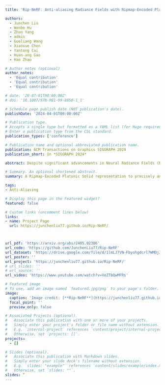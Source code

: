 ```yaml
---
title: 'Rip-NeRF: Anti-aliasing Radiance Fields with Ripmap-Encoded Platonic Solids'

authors:
  - Junchen Liu
  - Wenbo Hu
  - Zhuo Yang
  - admin
  - Guoliang Wang
  - Xiaoxue Chen
  - Yantong Cai
  - Huan-ang Gao
  - Hao Zhao

# Author notes (optional)
author_notes:
  - 'Equal contribution'
  - 'Equal contribution'
  - 'Equal contribution'

# date: '20-07-01T00:00:00Z'
# doi: '10.1007/978-981-99-8850-1_1'

# Schedule page publish date (NOT publication's date).
publishDate: '2024-04-01T00:00:00Z'

# Publication type.
# Accepts a single type but formatted as a YAML list (for Hugo requirements).
# Enter a publication type from the CSL standard.
publication_types: ['conference']

# Publication name and optional abbreviated publication name.
publication: ACM Transactions on Graphics SIGGRAPH 2024
publication_short: In *SIGGRAPH 2024* 

abstract: Despite significant advancements in Neural Radiance Fields (NeRFs), the renderings may still suffer from aliasing and blurring artifacts, since it remains a fundamental challenge to effectively and efficiently characterize anisotropic areas induced by the cone-casting procedure. This paper introduces a Ripmap-Encoded Platonic Solid representation to precisely and efficiently featurize 3D anisotropic areas, achieving high-fidelity anti-aliasing renderings. Central to our approach are two key components":" Platonic Solid Projection and Ripmap encoding. The Platonic Solid Projection factorizes the 3D space onto the unparalleled faces of a certain Platonic solid, such that the anisotropic 3D areas can be projected onto planes with distinguishable characterization. Meanwhile, each face of the Platonic solid is encoded by the Ripmap encoding, which is constructed by anisotropically pre-filtering a learnable feature grid, to enable featurzing the projected anisotropic areas both precisely and efficiently by the anisotropic area-sampling. Extensive experiments on both well-established synthetic datasets and a newly captured real-world dataset demonstrate that our Rip-NeRF attains state-of-the-art rendering quality, particularly excelling in the fine details of repetitive structures and textures, while maintaining relatively swift training times.

# Summary. An optional shortened abstract.
summary: A Ripmap-Encoded Platonic Solid representation to precisely and efficiently featurize 3D anisotropic areas, achieving high-fidelity anti-aliasing renderings and excelling in the fine details of repetitive structures and textures.

tags:
- Anti-Aliasing

# Display this page in the Featured widget?
featured: false

# Custom links (uncomment lines below)
links:
- name: Project Page
  url: https://junchenliu77.github.io/Rip-NeRF/



url_pdf: 'https://arxiv.org/abs/2405.02386'
url_code: 'https://github.com/JunchenLiu77/Rip-NeRF'
url_dataset: 'https://drive.google.com/file/d/1lmLJ7VN-Fbyohgdcrl7WMDj3gPk3WgUg/edit'
url_poster: ''
url_project: 'https://junchenliu77.github.io/Rip-NeRF/'
# url_slides: ''
# url_source: ''
url_video: 'https://www.youtube.com/watch?v=VeZTbQwMFRs'

# Featured image
# To use, add an image named `featured.jpg/png` to your page's folder.
image:
  caption: 'Image credit: [**Rip-NeRF**](https://junchenliu77.github.io/Rip-NeRF/)'
  focal_point: ''
  preview_only: false

# Associated Projects (optional).
#   Associate this publication with one or more of your projects.
#   Simply enter your project's folder or file name without extension.
#   E.g. `internal-project` references `content/project/internal-project/index.md`.
#   Otherwise, set `projects: []`.
projects:
  - []

# Slides (optional).
#   Associate this publication with Markdown slides.
#   Simply enter your slide deck's filename without extension.
#   E.g. `slides: "example"` references `content/slides/example/index.md`.
#   Otherwise, set `slides: ""`.
slides: “
---
```


